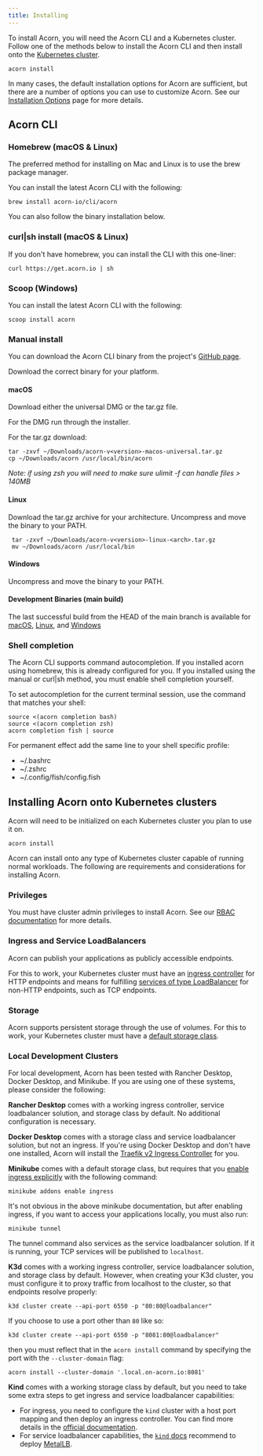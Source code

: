 ```yaml
---
title: Installing
---
```



To install Acorn, you will need the Acorn CLI and a Kubernetes cluster. Follow one of the methods below to install the Acorn CLI and then install onto the [Kubernetes cluster](#installing-acorn-onto-kubernetes-clusters).

```shell
acorn install
```

In many cases, the default installation options for Acorn are sufficient, but there are a number of options you can use to customize Acorn. See our [Installation Options](./options) page for more details.

## Acorn CLI

### Homebrew (macOS & Linux)

The preferred method for installing on Mac and Linux is to use the brew package manager.

You can install the latest Acorn CLI with the following:

```shell
brew install acorn-io/cli/acorn
```

You can also follow the binary installation below.

### curl|sh install (macOS & Linux)

If you don't have homebrew, you can install the CLI with this one-liner:

```shell
curl https://get.acorn.io | sh
```

### Scoop (Windows)

You can install the latest Acorn CLI with the following:

```shell
scoop install acorn
```

### Manual install

You can download the Acorn CLI binary from the project's [GitHub page](https://github.com/acorn-io/acorn/releases).

Download the correct binary for your platform.

#### macOS

Download either the universal DMG or the tar.gz file.

For the DMG run through the installer.

For the tar.gz download:

```shell
tar -zxvf ~/Downloads/acorn-v<version>-macos-universal.tar.gz
cp ~/Downloads/acorn /usr/local/bin/acorn
```

 *Note: if using zsh you will need to make sure ulimit -f can handle files > 140MB*

#### Linux

Download the tar.gz archive for your architecture. Uncompress and move the binary to your PATH.

```shell
 tar -zxvf ~/Downloads/acorn-v<version>-linux-<arch>.tar.gz
 mv ~/Downloads/acorn /usr/local/bin
```

#### Windows

Uncompress and move the binary to your PATH.

#### Development Binaries (main build)

The last successful build from the HEAD of the main branch is available for
[macOS](https://cdn.acrn.io/cli/default_darwin_amd64_v1/acorn),
[Linux](https://cdn.acrn.io/cli/default_linux_amd64_v1/acorn), and
[Windows](https://cdn.acrn.io/cli/default_windows_amd64_v1/acorn.exe)

### Shell completion

The Acorn CLI supports command autocompletion. If you installed acorn using homebrew, this is already configured for you. If you installed using the manual or curl|sh method, you must enable shell completion yourself.

To set autocompletion for the current terminal session, use the command that matches your shell:

```shell
source <(acorn completion bash)
source <(acorn completion zsh)
acorn completion fish | source
```

For permanent effect add the same line to your shell specific profile:

- ~/.bashrc
- ~/.zshrc
- ~/.config/fish/config.fish

## Installing Acorn onto Kubernetes clusters

Acorn will need to be initialized on each Kubernetes cluster you plan to use it on.

```shell
acorn install
```

Acorn can install onto any type of Kubernetes cluster capable of running normal workloads. The following are requirements and considerations for installing Acorn.

### Privileges

You must have cluster admin privileges to install Acorn. See our [RBAC documentation](../architecture/security-considerations#rbac) for more details.

### Ingress and Service LoadBalancers

Acorn can publish your applications as publicly accessible endpoints.

For this to work, your Kubernetes cluster must have an [ingress controller](https://kubernetes.io/docs/concepts/services-networking/ingress-controllers/) for HTTP endpoints and means for fulfilling [services of type LoadBalancer](https://kubernetes.io/docs/concepts/services-networking/service/#loadbalancer) for non-HTTP endpoints, such as TCP endpoints.

### Storage

Acorn supports persistent storage through the use of volumes. For this to work, your Kubernetes cluster must have a [default storage class](https://kubernetes.io/docs/concepts/storage/storage-classes/).

### Local Development Clusters

For local development, Acorn has been tested with Rancher Desktop, Docker Desktop, and Minikube. If you are using one of these systems, please consider the following:

**Rancher Desktop** comes with a working ingress controller, service loadbalancer solution, and storage class by default. No additional configuration is necessary.

**Docker Desktop** comes with a storage class and service loadbalancer solution, but not an ingress. If you're using Docker Desktop and don't have one installed, Acorn will install the [Traefik v2 Ingress Controller](https://doc.traefik.io/traefik/v2.8/providers/kubernetes-ingress/) for you.

**Minikube** comes with a default storage class, but requires that you [enable ingress explicitly](https://kubernetes.io/docs/tasks/access-application-cluster/ingress-minikube/#enable-the-ingress-controller) with the following command:

```shell
minikube addons enable ingress
```

It's not obvious in the above minikube documentation, but after enabling ingress, if you want to access your applications locally, you must also run:

```shell
minikube tunnel
```

The tunnel command also services as the service loadbalancer solution. If it is running, your TCP services will be published to `localhost`.

**K3d** comes with a working ingress controller, service loadbalancer solution, and storage class by default. However, when creating your K3d cluster, you must configure it to proxy traffic from localhost to the cluster, so that endpoints resolve properly:

```shell
k3d cluster create --api-port 6550 -p "80:80@loadbalancer"
```

If you choose to use a port other than `80` like so:

```shell
k3d cluster create --api-port 6550 -p "8081:80@loadbalancer"
```

then you must reflect that in the `acorn install` command by specifying the port with the `--cluster-domain` flag:

```shell
acorn install --cluster-domain '.local.on-acorn.io:8081'
```

**Kind** comes with a working storage class by default, but you need to take some extra steps to get ingress and service loadbalancer capabilities:

- For ingress, you need to configure the `kind` cluster with a host port mapping and then deploy an ingress controller. You can find more details in the [official documentation](https://kind.sigs.k8s.io/docs/user/ingress/).
- For service loadbalancer capabilities, the [`kind` docs](https://kind.sigs.k8s.io/docs/user/loadbalancer/) recommend to deploy [MetalLB](https://metallb.universe.tf/).
